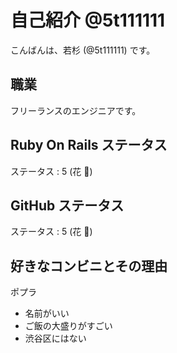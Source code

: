 # 自己紹介 @5t111111

こんばんは、若杉 (@5t111111) です。

## 職業

フリーランスのエンジニアです。  

## Ruby On Rails ステータス

ステータス : 5 (花 :cherry_blossom:)

## GitHub ステータス

ステータス : 5 (花 :cherry_blossom:)

## 好きなコンビニとその理由

ポプラ

- 名前がいい
- ご飯の大盛りがすごい
- 渋谷区にはない

